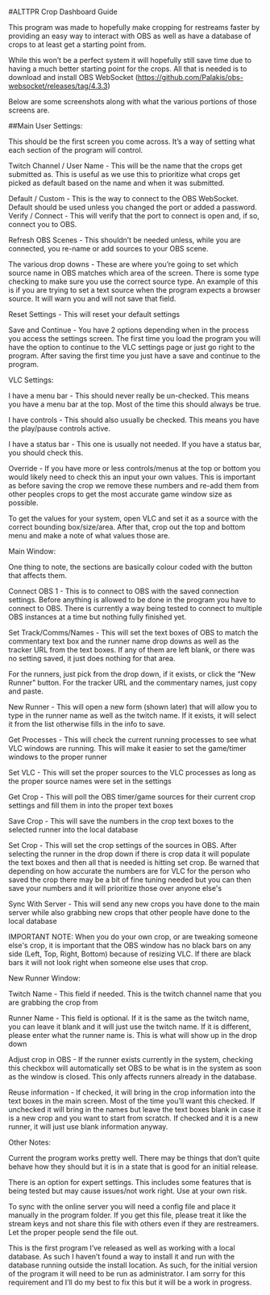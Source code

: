 #ALTTPR Crop Dashboard Guide

This program was made to hopefully make cropping for restreams faster by providing an easy way to interact with OBS as well as have a database of crops to at least get a starting point from.

While this won’t be a perfect system it will hopefully still save time due to having a much better starting point for the crops.  All that is needed is to download and install OBS WebSocket (https://github.com/Palakis/obs-websocket/releases/tag/4.3.3)

Below are some screenshots along with what the various portions of those screens are.

##Main User Settings:



This should be the first screen you come across.  It’s a way of setting what each section of the program will control.

Twitch Channel / User Name - This will be the name that the crops get submitted as.  This is useful as we use this to prioritize what crops get picked as default based on the name and when it was submitted.

Default / Custom - This is the way to connect to the OBS WebSocket.  Default should be used unless you changed the port or added a password.
Verify / Connect - This will verify that the port to connect is open and, if so, connect you to OBS.

Refresh OBS Scenes - This shouldn’t be needed unless, while you are connected, you re-name or add sources to your OBS scene.

The various drop downs - These are where you’re going to set which source name in OBS matches which area of the screen.  There is some type checking to make sure you use the correct source type.  An example of this is if you are trying to set a text source when the program expects a browser source.  It will warn you and will not save that field.

Reset Settings - This will reset your default settings

Save and Continue - You have 2 options depending when in the process you access the settings screen.  The first time you load the program you will have the option to continue to the VLC settings page or just go right to the program.  After saving the first time you just have a save and continue to the program.




VLC Settings:



I have a menu bar - This should never really be un-checked.  This means you have a menu bar at the top.  Most of the time this should always be true.

I have controls - This should also usually be checked.  This means you have the play/pause controls active.

I have a status bar - This one is usually not needed.  If you have a status bar, you should check this.

Override - If you have more or less controls/menus at the top or bottom you would likely need to check this an input your own values.  This is important as before saving the crop we remove these numbers and re-add them from other peoples crops to get the most accurate game window size as possible.

To get the values for your system, open VLC and set it as a source with the correct bounding box/size/area.  After that, crop out the top and bottom menu and make a note of what values those are.



Main Window:

One thing to note, the sections are basically colour coded with the button that affects them.



Connect OBS 1 - This is to connect to OBS with the saved connection settings.  Before anything is allowed to be done in the program you have to connect to OBS.  There is currently a way being tested to connect to multiple OBS instances at a time but nothing fully finished yet.

Set Track/Comms/Names - This will set the text boxes of OBS to match the commentary text box and the runner name drop downs as well as the tracker URL from the text boxes.  If any of them are left blank, or there was no setting saved, it just does nothing for that area.

For the runners, just pick from the drop down, if it exists, or click the “New Runner” button.  For the tracker URL and the commentary names, just copy and paste.

New Runner - This will open a new form (shown later) that will allow you to type in the runner name as well as the twitch name.  If it exists, it will select it from the list otherwise fills in the info to save.

Get Processes - This will check the current running processes to see what VLC windows are running.  This will make it easier to set the game/timer windows to the proper runner

Set VLC - This will set the proper sources to the VLC processes as long as the proper source names were set in the settings

Get Crop - This will poll the OBS timer/game sources for their current crop settings and fill them in into the proper text boxes

Save Crop - This will save the numbers in the crop text boxes to the selected runner into the local database

Set Crop - This will set the crop settings of the sources in OBS.  After selecting the runner in the drop down if there is crop data it will populate the text boxes and then all that is needed is hitting set crop.  Be warned that depending on how accurate the numbers are for VLC for the person who saved the crop there may be a bit of fine tuning needed but you can then save your numbers and it will prioritize those over anyone else's

Sync With Server - This will send any new crops you have done to the main server while also grabbing new crops that other people have done to the local database

IMPORTANT NOTE:  When you do your own crop, or are tweaking someone else's crop, it is important that the OBS window has no black bars on any side (Left, Top, Right, Bottom) because of resizing VLC.  If there are black bars it will not look right when someone else uses that crop.


New Runner Window:



Twitch Name - This field if needed.  This is the twitch channel name that you are grabbing the crop from

Runner Name - This field is optional.  If it is the same as the twitch name, you can leave it blank and it will just use the twitch name.  If it is different, please enter what the runner name is.  This is what will show up in the drop down

Adjust crop in OBS - If the runner exists currently in the system, checking this checkbox will automatically set OBS to be what is in the system as soon as the window is closed.  This only affects runners already in the database.

Reuse information - If checked, it will bring in the crop information into the text boxes in the main screen.  Most of the time you’ll want this checked.  If unchecked it will bring in the names but leave the text boxes blank in case it is a new crop and you want to start from scratch.  If checked and it is a new runner, it will just use blank information anyway.



Other Notes:

Current the program works pretty well.  There may be things that don’t quite behave how they should but it is in a state that is good for an initial release.

There is an option for expert settings.  This includes some features that is being tested but may cause issues/not work right.  Use at your own risk.

To sync with the online server you will need a config file and place it manually in the program folder.  If you get this file, please treat it like the stream keys and not share this file with others even if they are restreamers.  Let the proper people send the file out.

This is the first program I’ve released as well as working with a local database.  As such I haven’t found a way to install it and run with the database running outside the install location.  As such, for the initial version of the program it will need to be run as administrator.  I am sorry for this requirement and I’ll do my best to fix this but it will be a work in progress.
